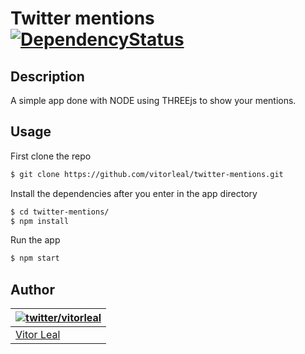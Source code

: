 Twitter mentions [![DependencyStatus](https://gemnasium.com/vitorleal/twitter-mentions.png)](https://gemnasium.com/vitorleal/twitter-mentions)
=======

## Description

A simple app done with NODE using THREEjs to show your mentions.

## Usage

First clone the repo
```bash
$ git clone https://github.com/vitorleal/twitter-mentions.git
```

Install the dependencies after you enter in the app directory
```bash
$ cd twitter-mentions/
$ npm install
```

Run the app
```bash
$ npm start
```

## Author
| [![twitter/vitorleal](http://gravatar.com/avatar/e133221d7fbc0dee159dca127d2f6f00?s=80)](http://twitter.com/vitorleal "Follow @vitorleal on Twitter") |
|---|
| [Vitor Leal](http://vitorleal.com) |
